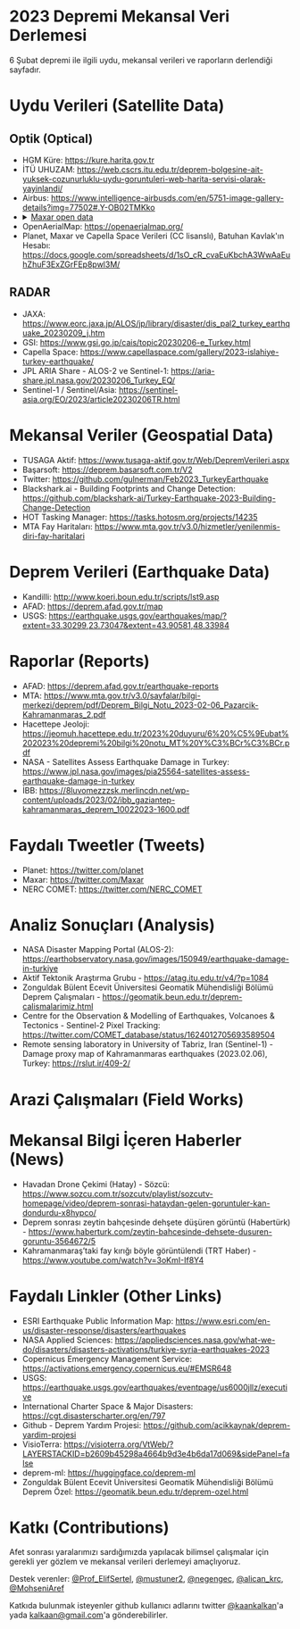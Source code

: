 # 2023 Depremi Mekansal Veri Derlemesi
6 Şubat depremi ile ilgili uydu, mekansal verileri ve raporların derlendiği sayfadır. 

# Uydu Verileri (Satellite Data)

## Optik (Optical)

* HGM Küre: https://kure.harita.gov.tr
* İTÜ UHUZAM: https://web.cscrs.itu.edu.tr/deprem-bolgesine-ait-yuksek-cozunurluklu-uydu-goruntuleri-web-harita-servisi-olarak-yayinlandi/
* Airbus: https://www.intelligence-airbusds.com/en/5751-image-gallery-details?img=77502#.Y-OB02TMKko
* <details>
  <summary><a href="https://www.maxar.com/open-data/turkey-earthquake-2023">Maxar open data</a></summary>
  <ul>
  <li>https://maxar-opendata.s3.us-west-2.amazonaws.com/events/Kahramanmaras-turkey-earthquake-23/ard/37/120020232113/2022-06-18/1040010077137900-visual.tif
  <li>https://maxar-opendata.s3.us-west-2.amazonaws.com/events/Kahramanmaras-turkey-earthquake-23/ard/37/120020232113/2021-02-28/1040010067C49900-visual.tif
  <li>https://maxar-opendata.s3.us-west-2.amazonaws.com/events/Kahramanmaras-turkey-earthquake-23/ard/37/120020232112/2022-06-18/1040010077137900-visual.tif
  <li>https://maxar-opendata.s3.us-west-2.amazonaws.com/events/Kahramanmaras-turkey-earthquake-23/ard/37/120020232112/2021-02-28/1040010067C49900-visual.tif
  <li>https://maxar-opendata.s3.us-west-2.amazonaws.com/events/Kahramanmaras-turkey-earthquake-23/ard/37/120020232111/2022-06-18/1040010077137900-visual.tif
  <li>https://maxar-opendata.s3.us-west-2.amazonaws.com/events/Kahramanmaras-turkey-earthquake-23/ard/37/120020232111/2021-02-28/1040010067C49900-visual.tif
  <li>https://maxar-opendata.s3.us-west-2.amazonaws.com/events/Kahramanmaras-turkey-earthquake-23/ard/37/120020232110/2022-06-18/1040010077137900-visual.tif
  <li>https://maxar-opendata.s3.us-west-2.amazonaws.com/events/Kahramanmaras-turkey-earthquake-23/ard/37/120020232110/2021-02-28/1040010067C49900-visual.tif
  <li>https://maxar-opendata.s3.us-west-2.amazonaws.com/events/Kahramanmaras-turkey-earthquake-23/ard/37/120020232103/2022-06-18/1040010077137900-visual.tif
  <li>https://maxar-opendata.s3.us-west-2.amazonaws.com/events/Kahramanmaras-turkey-earthquake-23/ard/37/120020232103/2021-02-28/1040010067C49900-visual.tif
  <li>https://maxar-opendata.s3.us-west-2.amazonaws.com/events/Kahramanmaras-turkey-earthquake-23/ard/37/120020232102/2022-06-18/1040010077137900-visual.tif
  <li>https://maxar-opendata.s3.us-west-2.amazonaws.com/events/Kahramanmaras-turkey-earthquake-23/ard/37/120020232102/2021-02-28/1040010067C49900-visual.tif
  <li>https://maxar-opendata.s3.us-west-2.amazonaws.com/events/Kahramanmaras-turkey-earthquake-23/ard/37/120020232101/2022-06-18/1040010077137900-visual.tif
  <li>https://maxar-opendata.s3.us-west-2.amazonaws.com/events/Kahramanmaras-turkey-earthquake-23/ard/37/120020232101/2021-02-28/1040010067C49900-visual.tif
  <li>https://maxar-opendata.s3.us-west-2.amazonaws.com/events/Kahramanmaras-turkey-earthquake-23/ard/37/120020232100/2022-06-18/1040010077137900-visual.tif
  <li>https://maxar-opendata.s3.us-west-2.amazonaws.com/events/Kahramanmaras-turkey-earthquake-23/ard/37/120020232100/2021-02-28/1040010067C49900-visual.tif
  <li>https://maxar-opendata.s3.us-west-2.amazonaws.com/events/Kahramanmaras-turkey-earthquake-23/ard/37/120020230333/2022-06-18/1040010077137900-visual.tif
  <li>https://maxar-opendata.s3.us-west-2.amazonaws.com/events/Kahramanmaras-turkey-earthquake-23/ard/37/120020230333/2021-02-28/1040010067C49900-visual.tif
  <li>https://maxar-opendata.s3.us-west-2.amazonaws.com/events/Kahramanmaras-turkey-earthquake-23/ard/37/120020230332/2022-06-18/1040010077137900-visual.tif
  <li>https://maxar-opendata.s3.us-west-2.amazonaws.com/events/Kahramanmaras-turkey-earthquake-23/ard/37/120020230332/2021-02-28/1040010067C49900-visual.tif
  <li>https://maxar-opendata.s3.us-west-2.amazonaws.com/events/Kahramanmaras-turkey-earthquake-23/ard/37/120020230323/2022-06-18/1040010077137900-visual.tif
  <li>https://maxar-opendata.s3.us-west-2.amazonaws.com/events/Kahramanmaras-turkey-earthquake-23/ard/37/120020230323/2021-02-28/1040010067C49900-visual.tif
  <li>https://maxar-opendata.s3.us-west-2.amazonaws.com/events/Kahramanmaras-turkey-earthquake-23/ard/37/031133210132/2022-10-31/10300100DC08C900-visual.tif
  <li>https://maxar-opendata.s3.us-west-2.amazonaws.com/events/Kahramanmaras-turkey-earthquake-23/ard/37/031133210123/2022-10-31/10300100DC08C900-visual.tif
  <li>https://maxar-opendata.s3.us-west-2.amazonaws.com/events/Kahramanmaras-turkey-earthquake-23/ard/37/031133210122/2022-10-31/10300100DC08C900-visual.tif
  <li>https://maxar-opendata.s3.us-west-2.amazonaws.com/events/Kahramanmaras-turkey-earthquake-23/ard/37/031133113121/2023-01-02/10300100DFA9DD00-visual.tif
  <li>https://maxar-opendata.s3.us-west-2.amazonaws.com/events/Kahramanmaras-turkey-earthquake-23/ard/37/031133113120/2023-01-02/10300100DFA9DD00-visual.tif
  <li>https://maxar-opendata.s3.us-west-2.amazonaws.com/events/Kahramanmaras-turkey-earthquake-23/ard/37/031133113103/2023-01-02/10300100DFA9DD00-visual.tif
  <li>https://maxar-opendata.s3.us-west-2.amazonaws.com/events/Kahramanmaras-turkey-earthquake-23/ard/37/031133113102/2023-01-02/10300100DFA9DD00-visual.tif
  <li>https://maxar-opendata.s3.us-west-2.amazonaws.com/events/Kahramanmaras-turkey-earthquake-23/ard/37/031133113101/2023-01-02/10300100DFA9DD00-visual.tif
  <li>https://maxar-opendata.s3.us-west-2.amazonaws.com/events/Kahramanmaras-turkey-earthquake-23/ard/37/031133113100/2023-01-02/10300100DFA9DD00-visual.tif
  <li>https://maxar-opendata.s3.us-west-2.amazonaws.com/events/Kahramanmaras-turkey-earthquake-23/ard/37/031133113031/2023-01-02/10300100DFA9DD00-visual.tif
  <li>https://maxar-opendata.s3.us-west-2.amazonaws.com/events/Kahramanmaras-turkey-earthquake-23/ard/37/031133113013/2023-01-02/10300100DFA9DD00-visual.tif
  <li>https://maxar-opendata.s3.us-west-2.amazonaws.com/events/Kahramanmaras-turkey-earthquake-23/ard/37/031133113011/2023-01-02/10300100DFA9DD00-visual.tif
  <li>https://maxar-opendata.s3.us-west-2.amazonaws.com/events/Kahramanmaras-turkey-earthquake-23/ard/37/031133102302/2022-07-20/10300100D6740900-visual.tif
  <li>https://maxar-opendata.s3.us-west-2.amazonaws.com/events/Kahramanmaras-turkey-earthquake-23/ard/37/031133102302/2021-09-27/10300500BFF94800-visual.tif
  <li>https://maxar-opendata.s3.us-west-2.amazonaws.com/events/Kahramanmaras-turkey-earthquake-23/ard/37/031133102302/2021-08-17/10200100B5C3A800-visual.tif
  <li>https://maxar-opendata.s3.us-west-2.amazonaws.com/events/Kahramanmaras-turkey-earthquake-23/ard/37/031133102300/2023-01-02/10300100DF1DB000-visual.tif
  <li>https://maxar-opendata.s3.us-west-2.amazonaws.com/events/Kahramanmaras-turkey-earthquake-23/ard/37/031133102300/2022-07-20/10300100D6740900-visual.tif
  <li>https://maxar-opendata.s3.us-west-2.amazonaws.com/events/Kahramanmaras-turkey-earthquake-23/ard/37/031133102300/2021-09-27/10300500BFF94800-visual.tif
  <li>https://maxar-opendata.s3.us-west-2.amazonaws.com/events/Kahramanmaras-turkey-earthquake-23/ard/37/031133102300/2021-08-17/10200100B5C3A800-visual.tif
  <li>https://maxar-opendata.s3.us-west-2.amazonaws.com/events/Kahramanmaras-turkey-earthquake-23/ard/37/031133102213/2022-07-20/10300100D6740900-visual.tif
  <li>https://maxar-opendata.s3.us-west-2.amazonaws.com/events/Kahramanmaras-turkey-earthquake-23/ard/37/031133102213/2021-09-27/10300500BFF94800-visual.tif
  <li>https://maxar-opendata.s3.us-west-2.amazonaws.com/events/Kahramanmaras-turkey-earthquake-23/ard/37/031133102213/2021-08-17/10200100B5C3A800-visual.tif
  <li>https://maxar-opendata.s3.us-west-2.amazonaws.com/events/Kahramanmaras-turkey-earthquake-23/ard/37/031133102211/2023-01-02/10300100DF1DB000-visual.tif
  <li>https://maxar-opendata.s3.us-west-2.amazonaws.com/events/Kahramanmaras-turkey-earthquake-23/ard/37/031133102211/2022-07-20/10300100D6740900-visual.tif
  <li>https://maxar-opendata.s3.us-west-2.amazonaws.com/events/Kahramanmaras-turkey-earthquake-23/ard/37/031133102211/2021-09-27/10300500BFF94800-visual.tif
  <li>https://maxar-opendata.s3.us-west-2.amazonaws.com/events/Kahramanmaras-turkey-earthquake-23/ard/37/031133102211/2021-08-17/10200100B5C3A800-visual.tif
  <li>https://maxar-opendata.s3.us-west-2.amazonaws.com/events/Kahramanmaras-turkey-earthquake-23/ard/37/031133102210/2023-01-02/10300100DF1DB000-visual.tif
  <li>https://maxar-opendata.s3.us-west-2.amazonaws.com/events/Kahramanmaras-turkey-earthquake-23/ard/37/031133102210/2022-07-20/10300100D6740900-visual.tif
  <li>https://maxar-opendata.s3.us-west-2.amazonaws.com/events/Kahramanmaras-turkey-earthquake-23/ard/37/031133102210/2021-09-27/10300500BFF94800-visual.tif
  <li>https://maxar-opendata.s3.us-west-2.amazonaws.com/events/Kahramanmaras-turkey-earthquake-23/ard/37/031133102210/2021-08-17/10200100B5C3A800-visual.tif
  <li>https://maxar-opendata.s3.us-west-2.amazonaws.com/events/Kahramanmaras-turkey-earthquake-23/ard/37/031133102201/2023-01-02/10300100DF1DB000-visual.tif
  <li>https://maxar-opendata.s3.us-west-2.amazonaws.com/events/Kahramanmaras-turkey-earthquake-23/ard/37/031133102201/2022-07-20/10300100D6740900-visual.tif
  <li>https://maxar-opendata.s3.us-west-2.amazonaws.com/events/Kahramanmaras-turkey-earthquake-23/ard/37/031133102201/2021-08-17/10200100B5C3A800-visual.tif
  <li>https://maxar-opendata.s3.us-west-2.amazonaws.com/events/Kahramanmaras-turkey-earthquake-23/ard/37/031133102122/2023-01-02/10300100DF1DB000-visual.tif
  <li>https://maxar-opendata.s3.us-west-2.amazonaws.com/events/Kahramanmaras-turkey-earthquake-23/ard/37/031133102122/2022-07-20/10300100D6740900-visual.tif
  <li>https://maxar-opendata.s3.us-west-2.amazonaws.com/events/Kahramanmaras-turkey-earthquake-23/ard/37/031133102122/2021-09-27/10300500BFF94800-visual.tif
  <li>https://maxar-opendata.s3.us-west-2.amazonaws.com/events/Kahramanmaras-turkey-earthquake-23/ard/37/031133102121/2021-09-27/10300500BFF94800-visual.tif
  <li>https://maxar-opendata.s3.us-west-2.amazonaws.com/events/Kahramanmaras-turkey-earthquake-23/ard/37/031133102120/2023-01-02/10300100DF1DB000-visual.tif
  <li>https://maxar-opendata.s3.us-west-2.amazonaws.com/events/Kahramanmaras-turkey-earthquake-23/ard/37/031133102120/2022-07-20/10300100D6740900-visual.tif
  <li>https://maxar-opendata.s3.us-west-2.amazonaws.com/events/Kahramanmaras-turkey-earthquake-23/ard/37/031133102120/2021-09-27/10300500BFF94800-visual.tif
  <li>https://maxar-opendata.s3.us-west-2.amazonaws.com/events/Kahramanmaras-turkey-earthquake-23/ard/37/031133102033/2023-01-02/10300100DF1DB000-visual.tif
  <li>https://maxar-opendata.s3.us-west-2.amazonaws.com/events/Kahramanmaras-turkey-earthquake-23/ard/37/031133102033/2022-07-20/10300100D6740900-visual.tif
  <li>https://maxar-opendata.s3.us-west-2.amazonaws.com/events/Kahramanmaras-turkey-earthquake-23/ard/37/031133102033/2021-09-27/10300500BFF94800-visual.tif
  <li>https://maxar-opendata.s3.us-west-2.amazonaws.com/events/Kahramanmaras-turkey-earthquake-23/ard/37/031133102032/2023-01-02/10300100DF1DB000-visual.tif
  <li>https://maxar-opendata.s3.us-west-2.amazonaws.com/events/Kahramanmaras-turkey-earthquake-23/ard/37/031133102032/2022-07-20/10300100D6740900-visual.tif
  <li>https://maxar-opendata.s3.us-west-2.amazonaws.com/events/Kahramanmaras-turkey-earthquake-23/ard/37/031133102032/2021-09-27/10300500BFF94800-visual.tif
  <li>https://maxar-opendata.s3.us-west-2.amazonaws.com/events/Kahramanmaras-turkey-earthquake-23/ard/37/031133102031/2023-01-02/10300100DF1DB000-visual.tif
  <li>https://maxar-opendata.s3.us-west-2.amazonaws.com/events/Kahramanmaras-turkey-earthquake-23/ard/37/031133102031/2022-07-20/10300100D6740900-visual.tif
  <li>https://maxar-opendata.s3.us-west-2.amazonaws.com/events/Kahramanmaras-turkey-earthquake-23/ard/37/031133102031/2021-09-27/10300500BFF94800-visual.tif
  <li>https://maxar-opendata.s3.us-west-2.amazonaws.com/events/Kahramanmaras-turkey-earthquake-23/ard/37/031133102030/2023-01-02/10300100DF1DB000-visual.tif
  <li>https://maxar-opendata.s3.us-west-2.amazonaws.com/events/Kahramanmaras-turkey-earthquake-23/ard/37/031133102030/2022-07-20/10300100D6740900-visual.tif
  <li>https://maxar-opendata.s3.us-west-2.amazonaws.com/events/Kahramanmaras-turkey-earthquake-23/ard/37/031133102030/2021-09-27/10300500BFF94800-visual.tif
  <li>https://maxar-opendata.s3.us-west-2.amazonaws.com/events/Kahramanmaras-turkey-earthquake-23/ard/37/031133102023/2023-01-02/10300100DF1DB000-visual.tif
  <li>https://maxar-opendata.s3.us-west-2.amazonaws.com/events/Kahramanmaras-turkey-earthquake-23/ard/37/031133102023/2022-07-20/10300100D6740900-visual.tif
  <li>https://maxar-opendata.s3.us-west-2.amazonaws.com/events/Kahramanmaras-turkey-earthquake-23/ard/37/031133102021/2023-01-02/10300100DF1DB000-visual.tif
  <li>https://maxar-opendata.s3.us-west-2.amazonaws.com/events/Kahramanmaras-turkey-earthquake-23/ard/37/031133102021/2022-07-20/10300100D6740900-visual.tif
  <li>https://maxar-opendata.s3.us-west-2.amazonaws.com/events/Kahramanmaras-turkey-earthquake-23/ard/37/031133033010/2021-09-09/10500500F0DD9700-visual.tif
  <li>https://maxar-opendata.s3.us-west-2.amazonaws.com/events/Kahramanmaras-turkey-earthquake-23/ard/37/031133033001/2021-09-09/10500500F0DD9700-visual.tif
  <li>https://maxar-opendata.s3.us-west-2.amazonaws.com/events/Kahramanmaras-turkey-earthquake-23/ard/37/031133033000/2021-09-09/10500500F0DD9700-visual.tif
  <li>https://maxar-opendata.s3.us-west-2.amazonaws.com/events/Kahramanmaras-turkey-earthquake-23/ard/37/031133032133/2022-10-10/10300100DB913300-visual.tif
  <li>https://maxar-opendata.s3.us-west-2.amazonaws.com/events/Kahramanmaras-turkey-earthquake-23/ard/37/031133032132/2022-10-10/10300100DB913300-visual.tif
  <li>https://maxar-opendata.s3.us-west-2.amazonaws.com/events/Kahramanmaras-turkey-earthquake-23/ard/37/031133032131/2022-10-10/10300100DB913300-visual.tif
  <li>https://maxar-opendata.s3.us-west-2.amazonaws.com/events/Kahramanmaras-turkey-earthquake-23/ard/37/031133032130/2022-10-10/10300100DB913300-visual.tif
  <li>https://maxar-opendata.s3.us-west-2.amazonaws.com/events/Kahramanmaras-turkey-earthquake-23/ard/37/031133032123/2022-10-10/10300100DB913300-visual.tif
  <li>https://maxar-opendata.s3.us-west-2.amazonaws.com/events/Kahramanmaras-turkey-earthquake-23/ard/37/031133032121/2022-10-10/10300100DB913300-visual.tif
  <li>https://maxar-opendata.s3.us-west-2.amazonaws.com/events/Kahramanmaras-turkey-earthquake-23/ard/37/031133032113/2022-10-10/10300100DB913300-visual.tif
  <li>https://maxar-opendata.s3.us-west-2.amazonaws.com/events/Kahramanmaras-turkey-earthquake-23/ard/37/031133032112/2022-10-10/10300100DB913300-visual.tif
  <li>https://maxar-opendata.s3.us-west-2.amazonaws.com/events/Kahramanmaras-turkey-earthquake-23/ard/37/031133032103/2022-10-10/10300100DB913300-visual.tif
  <li>https://maxar-opendata.s3.us-west-2.amazonaws.com/events/Kahramanmaras-turkey-earthquake-23/ard/37/031133031323/2023-01-26/10300100E1700300-visual.tif
  <li>https://maxar-opendata.s3.us-west-2.amazonaws.com/events/Kahramanmaras-turkey-earthquake-23/ard/37/031133031321/2023-01-26/10300100E1700300-visual.tif
  <li>https://maxar-opendata.s3.us-west-2.amazonaws.com/events/Kahramanmaras-turkey-earthquake-23/ard/37/031133031321/2022-12-16/10300100DD62DB00-visual.tif
  <li>https://maxar-opendata.s3.us-west-2.amazonaws.com/events/Kahramanmaras-turkey-earthquake-23/ard/37/031133031320/2023-01-26/10300100E1700300-visual.tif
  <li>https://maxar-opendata.s3.us-west-2.amazonaws.com/events/Kahramanmaras-turkey-earthquake-23/ard/37/031133031320/2022-12-16/10300100DD62DB00-visual.tif
  <li>https://maxar-opendata.s3.us-west-2.amazonaws.com/events/Kahramanmaras-turkey-earthquake-23/ard/37/031133031303/2023-01-26/10300100E18A1000-visual.tif
  <li>https://maxar-opendata.s3.us-west-2.amazonaws.com/events/Kahramanmaras-turkey-earthquake-23/ard/37/031133031230/2021-09-09/10500500F0DD9700-visual.tif
  <li>https://maxar-opendata.s3.us-west-2.amazonaws.com/events/Kahramanmaras-turkey-earthquake-23/ard/37/031133031223/2022-12-16/10300100DD62DB00-visual.tif
  <li>https://maxar-opendata.s3.us-west-2.amazonaws.com/events/Kahramanmaras-turkey-earthquake-23/ard/37/031133031223/2021-09-09/10500500F0DD9700-visual.tif
  <li>https://maxar-opendata.s3.us-west-2.amazonaws.com/events/Kahramanmaras-turkey-earthquake-23/ard/37/031133031222/2021-09-09/10500500F0DD9700-visual.tif
  <li>https://maxar-opendata.s3.us-west-2.amazonaws.com/events/Kahramanmaras-turkey-earthquake-23/ard/37/031133031221/2022-12-16/10300100DD62DB00-visual.tif
  <li>https://maxar-opendata.s3.us-west-2.amazonaws.com/events/Kahramanmaras-turkey-earthquake-23/ard/37/031133031221/2021-09-09/10500500F0DD9700-visual.tif
  <li>https://maxar-opendata.s3.us-west-2.amazonaws.com/events/Kahramanmaras-turkey-earthquake-23/ard/37/031133031220/2021-09-09/10500500F0DD9700-visual.tif
  <li>https://maxar-opendata.s3.us-west-2.amazonaws.com/events/Kahramanmaras-turkey-earthquake-23/ard/37/031133031213/2023-01-26/10300100E1700300-visual.tif
  <li>https://maxar-opendata.s3.us-west-2.amazonaws.com/events/Kahramanmaras-turkey-earthquake-23/ard/37/031133031213/2022-12-16/10300100DD62DB00-visual.tif
  <li>https://maxar-opendata.s3.us-west-2.amazonaws.com/events/Kahramanmaras-turkey-earthquake-23/ard/37/031133031211/2022-12-16/10300100DD62DB00-visual.tif
  <li>https://maxar-opendata.s3.us-west-2.amazonaws.com/events/Kahramanmaras-turkey-earthquake-23/ard/37/031133031133/2023-01-26/10300100E18A1000-visual.tif
  <li>https://maxar-opendata.s3.us-west-2.amazonaws.com/events/Kahramanmaras-turkey-earthquake-23/ard/37/031133031132/2023-01-26/10300100E18A1000-visual.tif
  <li>https://maxar-opendata.s3.us-west-2.amazonaws.com/events/Kahramanmaras-turkey-earthquake-23/ard/37/031133031131/2023-01-26/10300100E18A1000-visual.tif
  <li>https://maxar-opendata.s3.us-west-2.amazonaws.com/events/Kahramanmaras-turkey-earthquake-23/ard/37/031133031130/2023-01-26/10300100E18A1000-visual.tif
  <li>https://maxar-opendata.s3.us-west-2.amazonaws.com/events/Kahramanmaras-turkey-earthquake-23/ard/37/031133031123/2023-01-26/10300100E18A1000-visual.tif
  <li>https://maxar-opendata.s3.us-west-2.amazonaws.com/events/Kahramanmaras-turkey-earthquake-23/ard/37/120020230322/2022-06-18/1040010077137900-visual.tif
  <li>https://maxar-opendata.s3.us-west-2.amazonaws.com/events/Kahramanmaras-turkey-earthquake-23/ard/37/120020230322/2021-02-28/1040010067C49900-visual.tif
  <li>https://maxar-opendata.s3.us-west-2.amazonaws.com/events/Kahramanmaras-turkey-earthquake-23/ard/37/031133210312/2022-10-31/10300100DC08C900-visual.tif
  <li>https://maxar-opendata.s3.us-west-2.amazonaws.com/events/Kahramanmaras-turkey-earthquake-23/ard/37/031133210310/2022-10-31/10300100DC08C900-visual.tif
  <li>https://maxar-opendata.s3.us-west-2.amazonaws.com/events/Kahramanmaras-turkey-earthquake-23/ard/37/031133210303/2022-10-31/10300100DC08C900-visual.tif
  <li>https://maxar-opendata.s3.us-west-2.amazonaws.com/events/Kahramanmaras-turkey-earthquake-23/ard/37/031133210302/2022-10-31/10300100DC08C900-visual.tif
  <li>https://maxar-opendata.s3.us-west-2.amazonaws.com/events/Kahramanmaras-turkey-earthquake-23/ard/37/031133210301/2022-10-31/10300100DC08C900-visual.tif
  <li>https://maxar-opendata.s3.us-west-2.amazonaws.com/events/Kahramanmaras-turkey-earthquake-23/ard/37/031133210300/2022-10-31/10300100DC08C900-visual.tif
  <li>https://maxar-opendata.s3.us-west-2.amazonaws.com/events/Kahramanmaras-turkey-earthquake-23/ard/37/031133031121/2023-01-26/10300100E18A1000-visual.tif
  <li>https://maxar-opendata.s3.us-west-2.amazonaws.com/events/Kahramanmaras-turkey-earthquake-23/ard/37/031133023322/2022-12-22/10300100DF6BFE00-visual.tif
  <li>https://maxar-opendata.s3.us-west-2.amazonaws.com/events/Kahramanmaras-turkey-earthquake-23/ard/37/031133023322/2021-09-27/10300500BFF95000-visual.tif
  <li>https://maxar-opendata.s3.us-west-2.amazonaws.com/events/Kahramanmaras-turkey-earthquake-23/ard/37/031133023321/2022-12-22/10300100DF6BFE00-visual.tif
  <li>https://maxar-opendata.s3.us-west-2.amazonaws.com/events/Kahramanmaras-turkey-earthquake-23/ard/37/031133023321/2021-09-27/10300500BFF95000-visual.tif
  <li>https://maxar-opendata.s3.us-west-2.amazonaws.com/events/Kahramanmaras-turkey-earthquake-23/ard/37/031133023320/2022-12-22/10300100DF6BFE00-visual.tif
  <li>https://maxar-opendata.s3.us-west-2.amazonaws.com/events/Kahramanmaras-turkey-earthquake-23/ard/37/031133023320/2021-09-27/10300500BFF95000-visual.tif
  <li>https://maxar-opendata.s3.us-west-2.amazonaws.com/events/Kahramanmaras-turkey-earthquake-23/ard/37/031133023312/2022-12-22/10300100DF6BFE00-visual.tif
  <li>https://maxar-opendata.s3.us-west-2.amazonaws.com/events/Kahramanmaras-turkey-earthquake-23/ard/37/031133023312/2021-09-27/10300500BFF95000-visual.tif
  <li>https://maxar-opendata.s3.us-west-2.amazonaws.com/events/Kahramanmaras-turkey-earthquake-23/ard/37/031133023310/2023-01-07/104001008058CD00-visual.tif
  <li>https://maxar-opendata.s3.us-west-2.amazonaws.com/events/Kahramanmaras-turkey-earthquake-23/ard/37/031133023310/2022-12-22/10300100DF6BFE00-visual.tif
  <li>https://maxar-opendata.s3.us-west-2.amazonaws.com/events/Kahramanmaras-turkey-earthquake-23/ard/37/031133023310/2022-08-05/10300100D76F1300-visual.tif
  <li>https://maxar-opendata.s3.us-west-2.amazonaws.com/events/Kahramanmaras-turkey-earthquake-23/ard/37/031133023310/2022-07-20/10300100D6789800-visual.tif
  <li>https://maxar-opendata.s3.us-west-2.amazonaws.com/events/Kahramanmaras-turkey-earthquake-23/ard/37/031133023310/2021-09-27/10300500BFF95000-visual.tif
  <li>https://maxar-opendata.s3.us-west-2.amazonaws.com/events/Kahramanmaras-turkey-earthquake-23/ard/37/031133023303/2022-12-22/10300100DF6BFE00-visual.tif
  <li>https://maxar-opendata.s3.us-west-2.amazonaws.com/events/Kahramanmaras-turkey-earthquake-23/ard/37/031133023303/2021-09-27/10300500BFF95000-visual.tif
  <li>https://maxar-opendata.s3.us-west-2.amazonaws.com/events/Kahramanmaras-turkey-earthquake-23/ard/37/031133023302/2022-12-22/10300100DF6BFE00-visual.tif
  <li>https://maxar-opendata.s3.us-west-2.amazonaws.com/events/Kahramanmaras-turkey-earthquake-23/ard/37/031133023302/2021-09-27/10300500BFF95000-visual.tif
  <li>https://maxar-opendata.s3.us-west-2.amazonaws.com/events/Kahramanmaras-turkey-earthquake-23/ard/37/031133023301/2023-01-07/104001008058CD00-visual.tif
  <li>https://maxar-opendata.s3.us-west-2.amazonaws.com/events/Kahramanmaras-turkey-earthquake-23/ard/37/031133023301/2022-12-22/10300100DF6BFE00-visual.tif
  <li>https://maxar-opendata.s3.us-west-2.amazonaws.com/events/Kahramanmaras-turkey-earthquake-23/ard/37/031133023301/2022-08-05/10300100D76F1300-visual.tif
  <li>https://maxar-opendata.s3.us-west-2.amazonaws.com/events/Kahramanmaras-turkey-earthquake-23/ard/37/031133023301/2022-07-20/10300100D6789800-visual.tif
  <li>https://maxar-opendata.s3.us-west-2.amazonaws.com/events/Kahramanmaras-turkey-earthquake-23/ard/37/031133023301/2021-09-27/10300500BFF95000-visual.tif
  <li>https://maxar-opendata.s3.us-west-2.amazonaws.com/events/Kahramanmaras-turkey-earthquake-23/ard/37/031133023300/2022-12-22/10300100DF6BFE00-visual.tif
  <li>https://maxar-opendata.s3.us-west-2.amazonaws.com/events/Kahramanmaras-turkey-earthquake-23/ard/37/031133023300/2022-08-05/10300100D76F1300-visual.tif
  <li>https://maxar-opendata.s3.us-west-2.amazonaws.com/events/Kahramanmaras-turkey-earthquake-23/ard/37/031133023300/2022-07-20/10300100D6789800-visual.tif
  <li>https://maxar-opendata.s3.us-west-2.amazonaws.com/events/Kahramanmaras-turkey-earthquake-23/ard/37/031133023300/2021-09-27/10300500BFF95000-visual.tif
  <li>https://maxar-opendata.s3.us-west-2.amazonaws.com/events/Kahramanmaras-turkey-earthquake-23/ard/37/031133023233/2021-09-27/10300500BFF95000-visual.tif
  <li>https://maxar-opendata.s3.us-west-2.amazonaws.com/events/Kahramanmaras-turkey-earthquake-23/ard/37/031133023231/2021-09-27/10300500BFF95000-visual.tif
  <li>https://maxar-opendata.s3.us-west-2.amazonaws.com/events/Kahramanmaras-turkey-earthquake-23/ard/37/031133023213/2021-09-27/10300500BFF95000-visual.tif
  <li>https://maxar-opendata.s3.us-west-2.amazonaws.com/events/Kahramanmaras-turkey-earthquake-23/ard/37/031133023132/2023-01-07/104001008058CD00-visual.tif
  <li>https://maxar-opendata.s3.us-west-2.amazonaws.com/events/Kahramanmaras-turkey-earthquake-23/ard/37/031133023132/2022-08-05/10300100D76F1300-visual.tif
  <li>https://maxar-opendata.s3.us-west-2.amazonaws.com/events/Kahramanmaras-turkey-earthquake-23/ard/37/031133023132/2022-07-20/10300100D6789800-visual.tif
  <li>https://maxar-opendata.s3.us-west-2.amazonaws.com/events/Kahramanmaras-turkey-earthquake-23/ard/37/031133023132/2021-09-27/10300500BFF95000-visual.tif
  <li>https://maxar-opendata.s3.us-west-2.amazonaws.com/events/Kahramanmaras-turkey-earthquake-23/ard/37/031133023130/2023-01-07/104001008058CD00-visual.tif
  <li>https://maxar-opendata.s3.us-west-2.amazonaws.com/events/Kahramanmaras-turkey-earthquake-23/ard/37/031133023130/2022-08-05/10300100D76F1300-visual.tif
  <li>https://maxar-opendata.s3.us-west-2.amazonaws.com/events/Kahramanmaras-turkey-earthquake-23/ard/37/031133023130/2022-07-20/10300100D6789800-visual.tif
  <li>https://maxar-opendata.s3.us-west-2.amazonaws.com/events/Kahramanmaras-turkey-earthquake-23/ard/37/031133023130/2021-09-27/10300500BFF95000-visual.tif
  <li>https://maxar-opendata.s3.us-west-2.amazonaws.com/events/Kahramanmaras-turkey-earthquake-23/ard/37/031133023123/2023-01-07/104001008058CD00-visual.tif
  <li>https://maxar-opendata.s3.us-west-2.amazonaws.com/events/Kahramanmaras-turkey-earthquake-23/ard/37/031133023123/2022-08-05/10300100D76F1300-visual.tif
  <li>https://maxar-opendata.s3.us-west-2.amazonaws.com/events/Kahramanmaras-turkey-earthquake-23/ard/37/031133023123/2022-07-20/10300100D6789800-visual.tif
  <li>https://maxar-opendata.s3.us-west-2.amazonaws.com/events/Kahramanmaras-turkey-earthquake-23/ard/37/031133023123/2021-09-27/10300500BFF95000-visual.tif
  <li>https://maxar-opendata.s3.us-west-2.amazonaws.com/events/Kahramanmaras-turkey-earthquake-23/ard/37/031133023121/2023-01-07/104001008058CD00-visual.tif
  <li>https://maxar-opendata.s3.us-west-2.amazonaws.com/events/Kahramanmaras-turkey-earthquake-23/ard/37/031133023121/2022-08-05/10300100D76F1300-visual.tif
  <li>https://maxar-opendata.s3.us-west-2.amazonaws.com/events/Kahramanmaras-turkey-earthquake-23/ard/37/031133023121/2022-07-20/10300100D6789800-visual.tif
  <li>https://maxar-opendata.s3.us-west-2.amazonaws.com/events/Kahramanmaras-turkey-earthquake-23/ard/37/031133023121/2021-09-27/10300500BFF95000-visual.tif
  <li>https://maxar-opendata.s3.us-west-2.amazonaws.com/events/Kahramanmaras-turkey-earthquake-23/ard/37/031133023112/2023-01-07/104001008058CD00-visual.tif
  <li>https://maxar-opendata.s3.us-west-2.amazonaws.com/events/Kahramanmaras-turkey-earthquake-23/ard/37/031133023112/2022-08-05/10300100D76F1300-visual.tif
  <li>https://maxar-opendata.s3.us-west-2.amazonaws.com/events/Kahramanmaras-turkey-earthquake-23/ard/37/031133023112/2022-07-20/10300100D6789800-visual.tif
  <li>https://maxar-opendata.s3.us-west-2.amazonaws.com/events/Kahramanmaras-turkey-earthquake-23/ard/37/031133023112/2021-09-27/10300500BFF95000-visual.tif
  <li>https://maxar-opendata.s3.us-west-2.amazonaws.com/events/Kahramanmaras-turkey-earthquake-23/ard/37/031133011011/2022-07-26/10300100D797E100-visual.tif
  <li>https://maxar-opendata.s3.us-west-2.amazonaws.com/events/Kahramanmaras-turkey-earthquake-23/ard/37/031133011010/2022-07-26/10300100D797E100-visual.tif
  <li>https://maxar-opendata.s3.us-west-2.amazonaws.com/events/Kahramanmaras-turkey-earthquake-23/ard/37/031133003133/2022-12-27/10300100DF069700-visual.tif
  <li>https://maxar-opendata.s3.us-west-2.amazonaws.com/events/Kahramanmaras-turkey-earthquake-23/ard/37/031133003133/2021-09-27/10300500BFF94C00-visual.tif
  <li>https://maxar-opendata.s3.us-west-2.amazonaws.com/events/Kahramanmaras-turkey-earthquake-23/ard/37/031133003132/2022-12-27/10300100DF069700-visual.tif
  <li>https://maxar-opendata.s3.us-west-2.amazonaws.com/events/Kahramanmaras-turkey-earthquake-23/ard/37/031133003132/2021-09-27/10300500BFF94C00-visual.tif
  <li>https://maxar-opendata.s3.us-west-2.amazonaws.com/events/Kahramanmaras-turkey-earthquake-23/ard/37/031133003131/2022-12-27/10300100DF069700-visual.tif
  <li>https://maxar-opendata.s3.us-west-2.amazonaws.com/events/Kahramanmaras-turkey-earthquake-23/ard/37/031133031131/2023-02-07/1040010082B85E00-visual.tif
  <li>https://maxar-opendata.s3.us-west-2.amazonaws.com/events/Kahramanmaras-turkey-earthquake-23/ard/37/031133031130/2023-02-07/1040010082B85E00-visual.tif
  <li>https://maxar-opendata.s3.us-west-2.amazonaws.com/events/Kahramanmaras-turkey-earthquake-23/ard/37/031133031123/2023-02-07/1040010082B85E00-visual.tif
  <li>https://maxar-opendata.s3.us-west-2.amazonaws.com/events/Kahramanmaras-turkey-earthquake-23/ard/37/031133031121/2023-02-07/1040010082B85E00-visual.tif
  <li>https://maxar-opendata.s3.us-west-2.amazonaws.com/events/Kahramanmaras-turkey-earthquake-23/ard/37/031133013202/2023-02-07/1050050044DE7E00-visual.tif
  <li>https://maxar-opendata.s3.us-west-2.amazonaws.com/events/Kahramanmaras-turkey-earthquake-23/ard/37/031133013200/2023-02-07/1050050044DE7E00-visual.tif
  <li>https://maxar-opendata.s3.us-west-2.amazonaws.com/events/Kahramanmaras-turkey-earthquake-23/ard/37/031133013022/2023-02-07/1050050044DE7E00-visual.tif
  <li>https://maxar-opendata.s3.us-west-2.amazonaws.com/events/Kahramanmaras-turkey-earthquake-23/ard/37/031133013020/2023-02-07/1050050044DE7E00-visual.tif
  <li>https://maxar-opendata.s3.us-west-2.amazonaws.com/events/Kahramanmaras-turkey-earthquake-23/ard/37/031133013002/2023-02-07/1050050044DE7E00-visual.tif
  <li>https://maxar-opendata.s3.us-west-2.amazonaws.com/events/Kahramanmaras-turkey-earthquake-23/ard/37/031133013000/2023-02-07/1050050044DE7E00-visual.tif
  <li>https://maxar-opendata.s3.us-west-2.amazonaws.com/events/Kahramanmaras-turkey-earthquake-23/ard/37/031133012333/2023-02-07/1040010082698700-visual.tif
  <li>https://maxar-opendata.s3.us-west-2.amazonaws.com/events/Kahramanmaras-turkey-earthquake-23/ard/37/031133012332/2023-02-07/1040010082698700-visual.tif
  <li>https://maxar-opendata.s3.us-west-2.amazonaws.com/events/Kahramanmaras-turkey-earthquake-23/ard/37/031133012331/2023-02-07/1040010082698700-visual.tif
  <li>https://maxar-opendata.s3.us-west-2.amazonaws.com/events/Kahramanmaras-turkey-earthquake-23/ard/37/031133012330/2023-02-07/1040010082698700-visual.tif
  <li>https://maxar-opendata.s3.us-west-2.amazonaws.com/events/Kahramanmaras-turkey-earthquake-23/ard/37/031133012323/2023-02-07/1040010082698700-visual.tif
  <li>https://maxar-opendata.s3.us-west-2.amazonaws.com/events/Kahramanmaras-turkey-earthquake-23/ard/37/031133031303/2023-01-26/10300100E1700300-visual.tif
  <li>https://maxar-opendata.s3.us-west-2.amazonaws.com/events/Kahramanmaras-turkey-earthquake-23/ard/37/031133031303/2022-12-16/10300100DD62DB00-visual.tif
  <li>https://maxar-opendata.s3.us-west-2.amazonaws.com/events/Kahramanmaras-turkey-earthquake-23/ard/37/031133031302/2023-01-26/10300100E18A1000-visual.tif
  <li>https://maxar-opendata.s3.us-west-2.amazonaws.com/events/Kahramanmaras-turkey-earthquake-23/ard/37/031133031302/2023-01-26/10300100E1700300-visual.tif
  <li>https://maxar-opendata.s3.us-west-2.amazonaws.com/events/Kahramanmaras-turkey-earthquake-23/ard/37/031133031302/2022-12-16/10300100DD62DB00-visual.tif
  <li>https://maxar-opendata.s3.us-west-2.amazonaws.com/events/Kahramanmaras-turkey-earthquake-23/ard/37/031133031301/2023-01-26/10300100E18A1000-visual.tif
  <li>https://maxar-opendata.s3.us-west-2.amazonaws.com/events/Kahramanmaras-turkey-earthquake-23/ard/37/031133031301/2023-01-26/10300100E1700300-visual.tif
  <li>https://maxar-opendata.s3.us-west-2.amazonaws.com/events/Kahramanmaras-turkey-earthquake-23/ard/37/031133031301/2022-12-16/10300100DD62DB00-visual.tif
  <li>https://maxar-opendata.s3.us-west-2.amazonaws.com/events/Kahramanmaras-turkey-earthquake-23/ard/37/031133031300/2023-01-26/10300100E18A1000-visual.tif
  <li>https://maxar-opendata.s3.us-west-2.amazonaws.com/events/Kahramanmaras-turkey-earthquake-23/ard/37/031133031300/2023-01-26/10300100E1700300-visual.tif
  <li>https://maxar-opendata.s3.us-west-2.amazonaws.com/events/Kahramanmaras-turkey-earthquake-23/ard/37/031133031300/2022-12-16/10300100DD62DB00-visual.tif
  <li>https://maxar-opendata.s3.us-west-2.amazonaws.com/events/Kahramanmaras-turkey-earthquake-23/ard/37/031133031232/2022-12-16/10300100DD62DB00-visual.tif
  <li>https://maxar-opendata.s3.us-west-2.amazonaws.com/events/Kahramanmaras-turkey-earthquake-23/ard/37/031133031232/2021-09-09/10500500F0DD9700-visual.tif
  <li>https://maxar-opendata.s3.us-west-2.amazonaws.com/events/Kahramanmaras-turkey-earthquake-23/ard/37/031133031231/2023-01-26/10300100E1700300-visual.tif
  <li>https://maxar-opendata.s3.us-west-2.amazonaws.com/events/Kahramanmaras-turkey-earthquake-23/ard/37/031133031231/2022-12-16/10300100DD62DB00-visual.tif
  <li>https://maxar-opendata.s3.us-west-2.amazonaws.com/events/Kahramanmaras-turkey-earthquake-23/ard/37/031133031230/2022-12-16/10300100DD62DB00-visual.tif
  <li>https://maxar-opendata.s3.us-west-2.amazonaws.com/events/Kahramanmaras-turkey-earthquake-23/ard/37/031133012322/2023-02-07/1040010082698700-visual.tif
  <li>https://maxar-opendata.s3.us-west-2.amazonaws.com/events/Kahramanmaras-turkey-earthquake-23/ard/37/031133012321/2023-02-07/1040010082698700-visual.tif
  <li>https://maxar-opendata.s3.us-west-2.amazonaws.com/events/Kahramanmaras-turkey-earthquake-23/ard/37/031133012320/2023-02-07/1040010082698700-visual.tif
  <li>https://maxar-opendata.s3.us-west-2.amazonaws.com/events/Kahramanmaras-turkey-earthquake-23/ard/37/031133012313/2023-02-07/1050050044DE7E00-visual.tif
  <li>https://maxar-opendata.s3.us-west-2.amazonaws.com/events/Kahramanmaras-turkey-earthquake-23/ard/37/031133012313/2023-02-07/1040010082698700-visual.tif
  <li>https://maxar-opendata.s3.us-west-2.amazonaws.com/events/Kahramanmaras-turkey-earthquake-23/ard/37/031133012312/2023-02-07/1050050044DE7E00-visual.tif
  <li>https://maxar-opendata.s3.us-west-2.amazonaws.com/events/Kahramanmaras-turkey-earthquake-23/ard/37/031133012312/2023-02-07/1040010082698700-visual.tif
  <li>https://maxar-opendata.s3.us-west-2.amazonaws.com/events/Kahramanmaras-turkey-earthquake-23/ard/37/031133012311/2023-02-07/1050050044DE7E00-visual.tif
  <li>https://maxar-opendata.s3.us-west-2.amazonaws.com/events/Kahramanmaras-turkey-earthquake-23/ard/37/031133012311/2023-02-07/1040010082698700-visual.tif
  <li>https://maxar-opendata.s3.us-west-2.amazonaws.com/events/Kahramanmaras-turkey-earthquake-23/ard/37/031133012310/2023-02-07/1050050044DE7E00-visual.tif
  <li>https://maxar-opendata.s3.us-west-2.amazonaws.com/events/Kahramanmaras-turkey-earthquake-23/ard/37/031133012310/2023-02-07/1040010082698700-visual.tif
  <li>https://maxar-opendata.s3.us-west-2.amazonaws.com/events/Kahramanmaras-turkey-earthquake-23/ard/37/031133012303/2023-02-07/1050050044DE7E00-visual.tif
  <li>https://maxar-opendata.s3.us-west-2.amazonaws.com/events/Kahramanmaras-turkey-earthquake-23/ard/37/031133012303/2023-02-07/1040010082698700-visual.tif
  <li>https://maxar-opendata.s3.us-west-2.amazonaws.com/events/Kahramanmaras-turkey-earthquake-23/ard/37/031133012302/2023-02-07/1040010082698700-visual.tif
  <li>https://maxar-opendata.s3.us-west-2.amazonaws.com/events/Kahramanmaras-turkey-earthquake-23/ard/37/031133012301/2023-02-07/1050050044DE7E00-visual.tif
  <li>https://maxar-opendata.s3.us-west-2.amazonaws.com/events/Kahramanmaras-turkey-earthquake-23/ard/37/031133012301/2023-02-07/1040010082698700-visual.tif
  <li>https://maxar-opendata.s3.us-west-2.amazonaws.com/events/Kahramanmaras-turkey-earthquake-23/ard/37/031133012300/2023-02-07/1050050044DE7E00-visual.tif
  <li>https://maxar-opendata.s3.us-west-2.amazonaws.com/events/Kahramanmaras-turkey-earthquake-23/ard/37/031133012300/2023-02-07/1040010082698700-visual.tif
  <li>https://maxar-opendata.s3.us-west-2.amazonaws.com/events/Kahramanmaras-turkey-earthquake-23/ard/37/031133012133/2023-02-07/1050050044DE7E00-visual.tif
  <li>https://maxar-opendata.s3.us-west-2.amazonaws.com/events/Kahramanmaras-turkey-earthquake-23/ard/37/031133012133/2023-02-07/1040010082698700-visual.tif
  <li>https://maxar-opendata.s3.us-west-2.amazonaws.com/events/Kahramanmaras-turkey-earthquake-23/ard/37/031133012132/2023-02-07/1050050044DE7E00-visual.tif
  <li>https://maxar-opendata.s3.us-west-2.amazonaws.com/events/Kahramanmaras-turkey-earthquake-23/ard/37/031133012132/2023-02-07/1040010082698700-visual.tif
  <li>https://maxar-opendata.s3.us-west-2.amazonaws.com/events/Kahramanmaras-turkey-earthquake-23/ard/37/031133012131/2023-02-07/1050050044DE7E00-visual.tif
  <li>https://maxar-opendata.s3.us-west-2.amazonaws.com/events/Kahramanmaras-turkey-earthquake-23/ard/37/031133012131/2023-02-07/1040010082698700-visual.tif
  <li>https://maxar-opendata.s3.us-west-2.amazonaws.com/events/Kahramanmaras-turkey-earthquake-23/ard/37/031133012130/2023-02-07/1050050044DE7E00-visual.tif
  <li>https://maxar-opendata.s3.us-west-2.amazonaws.com/events/Kahramanmaras-turkey-earthquake-23/ard/37/031133012130/2023-02-07/1040010082698700-visual.tif
  <li>https://maxar-opendata.s3.us-west-2.amazonaws.com/events/Kahramanmaras-turkey-earthquake-23/ard/37/031133012123/2023-02-07/1050050044DE7E00-visual.tif
  <li>https://maxar-opendata.s3.us-west-2.amazonaws.com/events/Kahramanmaras-turkey-earthquake-23/ard/37/031133012123/2023-02-07/1040010082698700-visual.tif
  <li>https://maxar-opendata.s3.us-west-2.amazonaws.com/events/Kahramanmaras-turkey-earthquake-23/ard/37/031133012122/2023-02-07/1050050044DE7E00-visual.tif
  <li>https://maxar-opendata.s3.us-west-2.amazonaws.com/events/Kahramanmaras-turkey-earthquake-23/ard/37/031133012122/2023-02-07/1040010082698700-visual.tif
  <li>https://maxar-opendata.s3.us-west-2.amazonaws.com/events/Kahramanmaras-turkey-earthquake-23/ard/37/031133012121/2023-02-07/1050050044DE7E00-visual.tif
  <li>https://maxar-opendata.s3.us-west-2.amazonaws.com/events/Kahramanmaras-turkey-earthquake-23/ard/37/031133012121/2023-02-07/1040010082698700-visual.tif
  <li>https://maxar-opendata.s3.us-west-2.amazonaws.com/events/Kahramanmaras-turkey-earthquake-23/ard/37/031133012120/2023-02-07/1050050044DE7E00-visual.tif
  <li>https://maxar-opendata.s3.us-west-2.amazonaws.com/events/Kahramanmaras-turkey-earthquake-23/ard/37/031133012120/2023-02-07/1040010082698700-visual.tif
  <li>https://maxar-opendata.s3.us-west-2.amazonaws.com/events/Kahramanmaras-turkey-earthquake-23/ard/37/031133012113/2023-02-07/1050050044DE7E00-visual.tif
  <li>https://maxar-opendata.s3.us-west-2.amazonaws.com/events/Kahramanmaras-turkey-earthquake-23/ard/37/031133012113/2023-02-07/1040010082698700-visual.tif
  <li>https://maxar-opendata.s3.us-west-2.amazonaws.com/events/Kahramanmaras-turkey-earthquake-23/ard/37/031133012112/2023-02-07/1050050044DE7E00-visual.tif
  <li>https://maxar-opendata.s3.us-west-2.amazonaws.com/events/Kahramanmaras-turkey-earthquake-23/ard/37/031133012112/2023-02-07/1040010082698700-visual.tif
  <li>https://maxar-opendata.s3.us-west-2.amazonaws.com/events/Kahramanmaras-turkey-earthquake-23/ard/37/031133012111/2023-02-07/1050050044DE7E00-visual.tif
  <li>https://maxar-opendata.s3.us-west-2.amazonaws.com/events/Kahramanmaras-turkey-earthquake-23/ard/37/031133012111/2023-02-07/1040010082698700-visual.tif
  <li>https://maxar-opendata.s3.us-west-2.amazonaws.com/events/Kahramanmaras-turkey-earthquake-23/ard/37/031133012110/2023-02-07/1050050044DE7E00-visual.tif
  <li>https://maxar-opendata.s3.us-west-2.amazonaws.com/events/Kahramanmaras-turkey-earthquake-23/ard/37/031133012110/2023-02-07/1040010082698700-visual.tif
  <li>https://maxar-opendata.s3.us-west-2.amazonaws.com/events/Kahramanmaras-turkey-earthquake-23/ard/37/031133012103/2023-02-07/1050050044DE7E00-visual.tif
  <li>https://maxar-opendata.s3.us-west-2.amazonaws.com/events/Kahramanmaras-turkey-earthquake-23/ard/37/031133012103/2023-02-07/1040010082698700-visual.tif
  <li>https://maxar-opendata.s3.us-west-2.amazonaws.com/events/Kahramanmaras-turkey-earthquake-23/ard/37/031133012102/2023-02-07/1050050044DE7E00-visual.tif
  <li>https://maxar-opendata.s3.us-west-2.amazonaws.com/events/Kahramanmaras-turkey-earthquake-23/ard/37/031133012102/2023-02-07/1040010082698700-visual.tif
  <li>https://maxar-opendata.s3.us-west-2.amazonaws.com/events/Kahramanmaras-turkey-earthquake-23/ard/37/031133012101/2023-02-07/1050050044DE7F00-visual.tif
  <li>https://maxar-opendata.s3.us-west-2.amazonaws.com/events/Kahramanmaras-turkey-earthquake-23/ard/37/031133012101/2023-02-07/1050050044DE7E00-visual.tif
  <li>https://maxar-opendata.s3.us-west-2.amazonaws.com/events/Kahramanmaras-turkey-earthquake-23/ard/37/031133012101/2023-02-07/1040010082698700-visual.tif
  <li>https://maxar-opendata.s3.us-west-2.amazonaws.com/events/Kahramanmaras-turkey-earthquake-23/ard/37/031133012100/2023-02-07/1050050044DE7F00-visual.tif
  <li>https://maxar-opendata.s3.us-west-2.amazonaws.com/events/Kahramanmaras-turkey-earthquake-23/ard/37/031133012100/2023-02-07/1050050044DE7E00-visual.tif
  <li>https://maxar-opendata.s3.us-west-2.amazonaws.com/events/Kahramanmaras-turkey-earthquake-23/ard/37/031133012100/2023-02-07/1040010082698700-visual.tif
  <li>https://maxar-opendata.s3.us-west-2.amazonaws.com/events/Kahramanmaras-turkey-earthquake-23/ard/37/031133012011/2023-02-07/1050050044DE7F00-visual.tif
  <li>https://maxar-opendata.s3.us-west-2.amazonaws.com/events/Kahramanmaras-turkey-earthquake-23/ard/37/031133012010/2023-02-07/1050050044DE7F00-visual.tif
  <li>https://maxar-opendata.s3.us-west-2.amazonaws.com/events/Kahramanmaras-turkey-earthquake-23/ard/37/031133012001/2023-02-07/1050050044DE7F00-visual.tif
  <li>https://maxar-opendata.s3.us-west-2.amazonaws.com/events/Kahramanmaras-turkey-earthquake-23/ard/37/031133011222/2023-02-07/1050050044DE7E00-visual.tif
  <li>https://maxar-opendata.s3.us-west-2.amazonaws.com/events/Kahramanmaras-turkey-earthquake-23/ard/37/031133010333/2023-02-07/1050050044DE7E00-visual.tif
  <li>https://maxar-opendata.s3.us-west-2.amazonaws.com/events/Kahramanmaras-turkey-earthquake-23/ard/37/031133010333/2023-02-07/1040010082698700-visual.tif
  <li>https://maxar-opendata.s3.us-west-2.amazonaws.com/events/Kahramanmaras-turkey-earthquake-23/ard/37/031133010332/2023-02-07/1050050044DE7E00-visual.tif
  <li>https://maxar-opendata.s3.us-west-2.amazonaws.com/events/Kahramanmaras-turkey-earthquake-23/ard/37/031133010332/2023-02-07/1040010082698700-visual.tif
  <li>https://maxar-opendata.s3.us-west-2.amazonaws.com/events/Kahramanmaras-turkey-earthquake-23/ard/37/031133010331/2023-02-07/1040010082698700-visual.tif
  <li>https://maxar-opendata.s3.us-west-2.amazonaws.com/events/Kahramanmaras-turkey-earthquake-23/ard/37/031133010330/2023-02-07/1040010082698700-visual.tif
  <li>https://maxar-opendata.s3.us-west-2.amazonaws.com/events/Kahramanmaras-turkey-earthquake-23/ard/37/031133010323/2023-02-07/1050050044DE7F00-visual.tif
  <li>https://maxar-opendata.s3.us-west-2.amazonaws.com/events/Kahramanmaras-turkey-earthquake-23/ard/37/031133010323/2023-02-07/1050050044DE7E00-visual.tif
  <li>https://maxar-opendata.s3.us-west-2.amazonaws.com/events/Kahramanmaras-turkey-earthquake-23/ard/37/031133010323/2023-02-07/1040010082698700-visual.tif
  <li>https://maxar-opendata.s3.us-west-2.amazonaws.com/events/Kahramanmaras-turkey-earthquake-23/ard/37/031133010322/2023-02-07/1050050044DE7F00-visual.tif
  <li>https://maxar-opendata.s3.us-west-2.amazonaws.com/events/Kahramanmaras-turkey-earthquake-23/ard/37/031133010322/2023-02-07/1050050044DE7E00-visual.tif
  <li>https://maxar-opendata.s3.us-west-2.amazonaws.com/events/Kahramanmaras-turkey-earthquake-23/ard/37/031133010322/2023-02-07/1040010082698700-visual.tif
  <li>https://maxar-opendata.s3.us-west-2.amazonaws.com/events/Kahramanmaras-turkey-earthquake-23/ard/37/031133010321/2023-02-07/1050050044DE7F00-visual.tif
  <li>https://maxar-opendata.s3.us-west-2.amazonaws.com/events/Kahramanmaras-turkey-earthquake-23/ard/37/031133010321/2023-02-07/1040010082698700-visual.tif
  <li>https://maxar-opendata.s3.us-west-2.amazonaws.com/events/Kahramanmaras-turkey-earthquake-23/ard/37/031133010320/2023-02-07/1050050044DE7F00-visual.tif
  <li>https://maxar-opendata.s3.us-west-2.amazonaws.com/events/Kahramanmaras-turkey-earthquake-23/ard/37/031133010320/2023-02-07/1040010082698700-visual.tif
  <li>https://maxar-opendata.s3.us-west-2.amazonaws.com/events/Kahramanmaras-turkey-earthquake-23/ard/37/031133003131/2021-09-27/10300500BFF94C00-visual.tif
  <li>https://maxar-opendata.s3.us-west-2.amazonaws.com/events/Kahramanmaras-turkey-earthquake-23/ard/37/031133003130/2022-12-27/10300100DF069700-visual.tif
  <li>https://maxar-opendata.s3.us-west-2.amazonaws.com/events/Kahramanmaras-turkey-earthquake-23/ard/37/031133003130/2021-09-27/10300500BFF94C00-visual.tif
  <li>https://maxar-opendata.s3.us-west-2.amazonaws.com/events/Kahramanmaras-turkey-earthquake-23/ard/37/031131332211/2023-01-18/10300500D8F90C00-visual.tif
  <li>https://maxar-opendata.s3.us-west-2.amazonaws.com/events/Kahramanmaras-turkey-earthquake-23/ard/37/031131332210/2023-01-18/10300500D8F90C00-visual.tif
  <li>https://maxar-opendata.s3.us-west-2.amazonaws.com/events/Kahramanmaras-turkey-earthquake-23/ard/37/031131332033/2023-01-18/10300500D8F90C00-visual.tif
  <li>https://maxar-opendata.s3.us-west-2.amazonaws.com/events/Kahramanmaras-turkey-earthquake-23/ard/37/031131332032/2023-01-18/10300500D8F90C00-visual.tif
  <li>https://maxar-opendata.s3.us-west-2.amazonaws.com/events/Kahramanmaras-turkey-earthquake-23/ard/37/031131312322/2021-08-18/104001006D138700-visual.tif
  <li>https://maxar-opendata.s3.us-west-2.amazonaws.com/events/Kahramanmaras-turkey-earthquake-23/ard/37/031131312320/2021-08-18/104001006D138700-visual.tif
  <li>https://maxar-opendata.s3.us-west-2.amazonaws.com/events/Kahramanmaras-turkey-earthquake-23/ard/37/031131312233/2021-08-18/104001006D138700-visual.tif
  <li>https://maxar-opendata.s3.us-west-2.amazonaws.com/events/Kahramanmaras-turkey-earthquake-23/ard/37/031131312231/2021-08-18/104001006D138700-visual.tif
  <li>https://maxar-opendata.s3.us-west-2.amazonaws.com/events/Kahramanmaras-turkey-earthquake-23/ard/37/031131233233/2022-07-26/10300100D797E100-visual.tif
  <li>https://maxar-opendata.s3.us-west-2.amazonaws.com/events/Kahramanmaras-turkey-earthquake-23/ard/37/031131233232/2022-07-26/10300100D797E100-visual.tif
  <li>https://maxar-opendata.s3.us-west-2.amazonaws.com/events/Kahramanmaras-turkey-earthquake-23/ard/36/120022103212/2022-10-17/104001007E564300-visual.tif
  <li>https://maxar-opendata.s3.us-west-2.amazonaws.com/events/Kahramanmaras-turkey-earthquake-23/ard/36/120022103212/2022-10-17/104001007DAE2D00-visual.tif
  <li>https://maxar-opendata.s3.us-west-2.amazonaws.com/events/Kahramanmaras-turkey-earthquake-23/ard/36/120022103210/2022-10-17/104001007E564300-visual.tif
  <li>https://maxar-opendata.s3.us-west-2.amazonaws.com/events/Kahramanmaras-turkey-earthquake-23/ard/36/120022103210/2022-10-17/104001007DAE2D00-visual.tif
  <li>https://maxar-opendata.s3.us-west-2.amazonaws.com/events/Kahramanmaras-turkey-earthquake-23/ard/36/120022103203/2022-10-17/104001007E564300-visual.tif
  <li>https://maxar-opendata.s3.us-west-2.amazonaws.com/events/Kahramanmaras-turkey-earthquake-23/ard/36/120022103203/2022-10-17/104001007DAE2D00-visual.tif
  <li>https://maxar-opendata.s3.us-west-2.amazonaws.com/events/Kahramanmaras-turkey-earthquake-23/ard/36/120022103202/2022-10-17/104001007E564300-visual.tif
  <li>https://maxar-opendata.s3.us-west-2.amazonaws.com/events/Kahramanmaras-turkey-earthquake-23/ard/36/120022103201/2022-10-17/104001007E564300-visual.tif
  <li>https://maxar-opendata.s3.us-west-2.amazonaws.com/events/Kahramanmaras-turkey-earthquake-23/ard/36/120022103201/2022-10-17/104001007DAE2D00-visual.tif
  <li>https://maxar-opendata.s3.us-west-2.amazonaws.com/events/Kahramanmaras-turkey-earthquake-23/ard/36/120022103200/2022-10-17/104001007E564300-visual.tif
  <li>https://maxar-opendata.s3.us-west-2.amazonaws.com/events/Kahramanmaras-turkey-earthquake-23/ard/37/031133031311/2023-02-07/1040010082B85E00-visual.tif
  <li>https://maxar-opendata.s3.us-west-2.amazonaws.com/events/Kahramanmaras-turkey-earthquake-23/ard/37/031133031310/2023-02-07/1040010082B85E00-visual.tif
  <li>https://maxar-opendata.s3.us-west-2.amazonaws.com/events/Kahramanmaras-turkey-earthquake-23/ard/37/031133031301/2023-02-07/1040010082B85E00-visual.tif
  <li>https://maxar-opendata.s3.us-west-2.amazonaws.com/events/Kahramanmaras-turkey-earthquake-23/ard/37/031133031133/2023-02-07/1040010082B85E00-visual.tif
  <li>https://maxar-opendata.s3.us-west-2.amazonaws.com/events/Kahramanmaras-turkey-earthquake-23/ard/37/031133031132/2023-02-07/1040010082B85E00-visual.tif
  <li>https://maxar-opendata.s3.us-west-2.amazonaws.com/events/Kahramanmaras-turkey-earthquake-23/ard/37/031133010313/2023-02-07/1040010082698700-visual.tif
  <li>https://maxar-opendata.s3.us-west-2.amazonaws.com/events/Kahramanmaras-turkey-earthquake-23/ard/37/031133010312/2023-02-07/1040010082698700-visual.tif
  <li>https://maxar-opendata.s3.us-west-2.amazonaws.com/events/Kahramanmaras-turkey-earthquake-23/ard/37/031133010311/2023-02-07/1040010082698700-visual.tif
  <li>https://maxar-opendata.s3.us-west-2.amazonaws.com/events/Kahramanmaras-turkey-earthquake-23/ard/37/031133010310/2023-02-07/1040010082698700-visual.tif
  <li>https://maxar-opendata.s3.us-west-2.amazonaws.com/events/Kahramanmaras-turkey-earthquake-23/ard/37/031133010303/2023-02-07/1040010082698700-visual.tif
  <li>https://maxar-opendata.s3.us-west-2.amazonaws.com/events/Kahramanmaras-turkey-earthquake-23/ard/37/031133010302/2023-02-07/1040010082698700-visual.tif
  <li>https://maxar-opendata.s3.us-west-2.amazonaws.com/events/Kahramanmaras-turkey-earthquake-23/ard/37/031133010301/2023-02-07/1040010082698700-visual.tif
  <li>https://maxar-opendata.s3.us-west-2.amazonaws.com/events/Kahramanmaras-turkey-earthquake-23/ard/37/031133010300/2023-02-07/1040010082698700-visual.tif
  <li>https://maxar-opendata.s3.us-west-2.amazonaws.com/events/Kahramanmaras-turkey-earthquake-23/ard/37/031133010233/2023-02-07/1050050044DE7F00-visual.tif
  <li>https://maxar-opendata.s3.us-west-2.amazonaws.com/events/Kahramanmaras-turkey-earthquake-23/ard/37/031133010232/2023-02-07/1050050044DE7F00-visual.tif
  <li>https://maxar-opendata.s3.us-west-2.amazonaws.com/events/Kahramanmaras-turkey-earthquake-23/ard/37/031133010231/2023-02-07/1050050044DE7F00-visual.tif
  <li>https://maxar-opendata.s3.us-west-2.amazonaws.com/events/Kahramanmaras-turkey-earthquake-23/ard/37/031133010230/2023-02-07/1050050044DE7F00-visual.tif
  <li>https://maxar-opendata.s3.us-west-2.amazonaws.com/events/Kahramanmaras-turkey-earthquake-23/ard/37/031133010223/2023-02-07/1050050044DE7F00-visual.tif
  <li>https://maxar-opendata.s3.us-west-2.amazonaws.com/events/Kahramanmaras-turkey-earthquake-23/ard/37/031133010221/2023-02-07/1050050044DE7F00-visual.tif
  </ul>
  </details>
* OpenAerialMap: https://openaerialmap.org/
* Planet, Maxar ve Capella Space Verileri (CC lisanslı), Batuhan Kavlak'ın Hesabı: https://docs.google.com/spreadsheets/d/1sO_cR_cvaEuKbchA3WwAaEuhZhuF3ExZGrFEp8pwl3M/ 

## RADAR

* JAXA: https://www.eorc.jaxa.jp/ALOS/jp/library/disaster/dis_pal2_turkey_earthquake_20230209_j.htm
* GSI: https://www.gsi.go.jp/cais/topic20230206-e_Turkey.html
* Capella Space: https://www.capellaspace.com/gallery/2023-islahiye-turkey-earthquake/
* JPL ARIA Share - ALOS-2 ve Sentinel-1: https://aria-share.jpl.nasa.gov/20230206_Turkey_EQ/
* Sentinel-1 / Sentinel/Asia: https://sentinel-asia.org/EO/2023/article20230206TR.html

# Mekansal Veriler (Geospatial Data)

* TUSAGA Aktif: https://www.tusaga-aktif.gov.tr/Web/DepremVerileri.aspx
* Başarsoft: https://deprem.basarsoft.com.tr/V2
* Twitter: https://github.com/gulnerman/Feb2023_TurkeyEarthquake
* Blackshark.ai - Building Footprints and Change Detection: https://github.com/blackshark-ai/Turkey-Earthquake-2023-Building-Change-Detection
* HOT Tasking Manager: https://tasks.hotosm.org/projects/14235
* MTA Fay Haritaları: https://www.mta.gov.tr/v3.0/hizmetler/yenilenmis-diri-fay-haritalari

# Deprem Verileri (Earthquake Data)

* Kandilli: http://www.koeri.boun.edu.tr/scripts/lst9.asp
* AFAD: https://deprem.afad.gov.tr/map
* USGS: https://earthquake.usgs.gov/earthquakes/map/?extent=33.30299,23.73047&extent=43.90581,48.33984

# Raporlar (Reports)

* AFAD: https://deprem.afad.gov.tr/earthquake-reports
* MTA: https://www.mta.gov.tr/v3.0/sayfalar/bilgi-merkezi/deprem/pdf/Deprem_Bilgi_Notu_2023-02-06_Pazarcik-Kahramanmaras_2.pdf
* Hacettepe Jeoloji: https://jeomuh.hacettepe.edu.tr/2023%20duyuru/6%20%C5%9Eubat%202023%20depremi%20bilgi%20notu_MT%20Y%C3%BCr%C3%BCr.pdf
* NASA - Satellites Assess Earthquake Damage in Turkey: https://www.jpl.nasa.gov/images/pia25564-satellites-assess-earthquake-damage-in-turkey
* İBB: https://8luvomezzzsk.merlincdn.net/wp-content/uploads/2023/02/ibb_gaziantep-kahramanmaras_deprem_10022023-1600.pdf

# Faydalı Tweetler (Tweets) 
* Planet: https://twitter.com/planet
* Maxar: https://twitter.com/Maxar
* NERC COMET: https://twitter.com/NERC_COMET

# Analiz Sonuçları (Analysis)
* NASA Disaster Mapping Portal (ALOS-2): https://earthobservatory.nasa.gov/images/150949/earthquake-damage-in-turkiye
* Aktif Tektonik Araştırma Grubu - https://atag.itu.edu.tr/v4/?p=1084
* Zonguldak Bülent Ecevit Üniversitesi Geomatik Mühendisliği Bölümü Deprem Çalışmaları - https://geomatik.beun.edu.tr/deprem-calismalarimiz.html
* Centre for the Observation & Modelling of Earthquakes, Volcanoes & Tectonics - Sentinel-2 Pixel Tracking: https://twitter.com/COMET_database/status/1624012705693589504
* Remote sensing laboratory in University of Tabriz, Iran (Sentinel-1) - Damage proxy map of Kahramanmaras earthquakes (2023.02.06), Turkey: https://rslut.ir/409-2/
# Arazi Çalışmaları (Field Works)

# Mekansal Bilgi İçeren Haberler (News)

* Havadan Drone Çekimi (Hatay) - Sözcü: https://www.sozcu.com.tr/sozcutv/playlist/sozcutv-homepage/video/deprem-sonrasi-hataydan-gelen-goruntuler-kan-dondurdu-x8hypco/
* Deprem sonrası zeytin bahçesinde dehşete düşüren görüntü (Habertürk) - https://www.haberturk.com/zeytin-bahcesinde-dehsete-dusuren-goruntu-3564672/5
* Kahramanmaraş’taki fay kırığı böyle görüntülendi (TRT Haber) - https://www.youtube.com/watch?v=3oKmI-If8Y4

# Faydalı Linkler (Other Links)
* ESRI Earthquake Public Information Map: https://www.esri.com/en-us/disaster-response/disasters/earthquakes
* NASA Applied Sciences: https://appliedsciences.nasa.gov/what-we-do/disasters/disasters-activations/turkiye-syria-earthquakes-2023
* Copernicus Emergency Management Service: https://activations.emergency.copernicus.eu/#EMSR648
* USGS: https://earthquake.usgs.gov/earthquakes/eventpage/us6000jllz/executive
* International Charter Space & Major Disasters: https://cgt.disasterscharter.org/en/797
* Github - Deprem Yardım Projesi: https://github.com/acikkaynak/deprem-yardim-projesi
* VisioTerra: https://visioterra.org/VtWeb/?LAYERSTACKID=b2609b45298a4664b9d3e4b6da17d069&sidePanel=false
* deprem-ml: https://huggingface.co/deprem-ml
* Zonguldak Bülent Ecevit Üniversitesi Geomatik Mühendisliği Bölümü Deprem Özel: https://geomatik.beun.edu.tr/deprem-ozel.html

# Katkı (Contributions)

Afet sonrası yaralarımızı sardığımızda yapılacak bilimsel çalışmalar için gerekli yer gözlem ve mekansal verileri derlemeyi amaçlıyoruz. 

Destek verenler: [@Prof_ElifSertel](https://twitter.com/Prof_ElifSertel), [@mustuner2](https://twitter.com/mustuner2), [@negengec](https://twitter.com/negengec), [@alican_krc](https://twitter.com/alican_krc), [@MohseniAref](https://twitter.com/MohseniAref)

Katkıda bulunmak isteyenler github kullanıcı adlarını twitter [@kaankalkan](https://twitter.com/kaankalkan)'a yada kalkaan@gmail.com'a gönderebilirler. 
